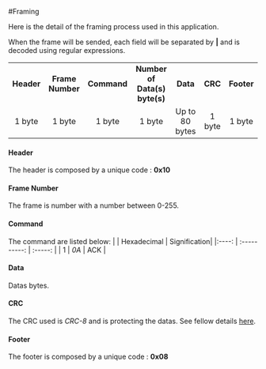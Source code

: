 #Framing

Here is the detail of the framing process used in this application.

When the frame will be sended, each field will be separated by **|** and is decoded using regular expressions.

|           |                  |             |                             |              |         |            |
|:---------:|:----------------:|:-----------:|:---------------------------:|:------------:|:-------:|:----------:|
|**Header** | **Frame Number** | **Command** |**Number of Data(s) byte(s)**| **Data**     | **CRC** | **Footer** |
|1 byte     | 1 byte           | 1 byte      | 1 byte                      |Up to 80 bytes| 1 byte  | 1 byte     |

#### Header
The header is composed by a unique code : **0x10**
#### Frame Number
The frame is number with a number between 0-255.
#### Command 
The command are listed below: 
|       | Hexadecimal  | Signification|
|:----: | :----------: | :-----:      |
|   1   | *0A*         | ACK          |
#### Data 
Datas bytes.
#### CRC 
The CRC used is *CRC-8* and is protecting the datas.
See fellow details [here](https://users.ece.cmu.edu/~koopman/roses/dsn04/koopman04_crc_poly_embedded.pdf).
#### Footer
The footer is composed by a unique code : **0x08**